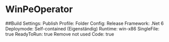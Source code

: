 # WinPeOperator

##Build Settings:
Publish Profile: Folder
Config: Release
Framework: .Net 6
Deploymode: Self-contained (Eigenständig)
Runtime: win-x86
SingleFile: true
ReadyToRun: true
Remove not used Code: true 
